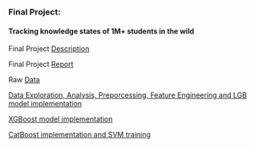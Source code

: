 ### Final Project:
#### Tracking knowledge states of 1M+ students in the wild

Final Project [Description](https://www.kaggle.com/c/riiid-test-answer-prediction/overview)

Final Project [Report](https://github.com/SenSudi/EE-695-Applied-Machine-Learning/blob/main/IEEE_Conference_LaTeX_template_5_8_18.pdf)

Raw [Data](https://www.kaggle.com/c/riiid-test-answer-prediction/data)

[Data Exploration, Analysis, Preporcessing, Feature Engineering and LGB model implementation](https://github.com/SenSudi/EE-695-Applied-Machine-Learning/blob/main/Riiid_lgb%20(1).ipynb) 

[XGBoost model implementation](https://github.com/SenSudi/EE-695-Applied-Machine-Learning/blob/main/Riiid_XGB%20(2).ipyn)

[CatBoost implementation and SVM training](https://github.com/SenSudi/EE-695-Applied-Machine-Learning/blob/main/riiid%20catboost%20and%20svm%20model.ipynb)
